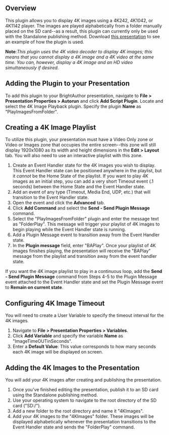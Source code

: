 Overview
----------
<p>This plugin allows you to display 4K images using a 4K242, 4K1042, or 4K1142 player. The images are played alphabetically from a folder manually placed on the SD card--as a result, this plugin can currently only be used with the Standalone publishing method. Download <a href=" 
http://brightsignnetwork.com/download/Romeo/Play4KImagesFrom4KimagesFolder.zip">this presentation</a> to see an example of how the plugin is used.</p>

<p><strong>Note</strong>:<em>This plugin uses the 4K video decoder to display 4K images; this means that you cannot display a 4K image and a 4K video at the same time. You can, however, display a 4K image and an HD video simultaneously if desired.</em></p>

Adding the Plugin to your Presentation
-------------
<p>To add this plugin to your BrightAuthor presentation, navigate to <strong>File > Presentation Properties > Autorun</strong> and click <strong>Add Script Plugin</strong>. Locate and select the 4K Image Playback plugin. Specify the plugin <strong>Name</strong> as "PlayImagesFromFolder".</p>

Creating a 4K Image Playlist
----------------------------
<p>To utilize this plugin, your presentation must have a Video Only zone or Video or Images zone that occupies the entire screen--this zone will still display 1920x1080 as its width and height dimensions in the <strong>Edit > Layout</strong> tab. You will also need to use an interactive playlist with this zone.</p>
<ol>
	<li>Create an Event Handler state for the 4K images you wish to display. This Event Handler state can be positioned anywhere in the playlist, but it <em>cannot</em> be the Home State of the playlist. If you want to play 4K images as an initial step, you can add a very short Timeout event (.1 seconds) between the Home State and the Event Handler state.</li>
	<li>Add an event of any type (Timeout, Media End, UDP, etc.) that will transition to the Event Handler state.</li>
	<li>Open the event and click the <strong>Advanced</strong> tab.</li>
	<li>Click <strong>Add Command</strong> and select the <strong>Send - Send Plugin Message</strong> command.</li>
	<li>Select the "PlayImagesFromFolder" plugin and enter the message text as "FolderPlay". This message will trigger your playlist of 4K images to begin playing while the Event Handler state is running.</li>
	<li>Add a Plugin Message event to transition away from the Event Handler state.</li>
	<li>In the <strong>Plugin message</strong> field, enter "BAPlay". Once your playlist of 4K images finishes playing, the presentation will receive the "BAPlay" message from the playlist and transition away from the event handler state.</li>
</ol>

<p>If you want the 4K image playlist to play in a continuous loop, add the <strong>Send - Send Plugin Message</strong> command from Steps 4-5 to the Plugin Message event attached to the Event Handler state and set the Plugin Message event to <strong>Remain on current state</strong>.</p>

Configuring 4K Image Timeout
----------------------------
<p>You will need to create a User Variable to specify the timeout interval for the 4K images.</p>
<ol>
	<li>Navigate to <strong>File > Presentation Properties > Variables</strong>.</li>
	<li>Click <strong>Add Variable</strong> and specify the variable <strong>Name</strong> as "ImageTimeOUTinSeconds".</li>
	<li>Enter a <strong>Default Value</strong>: This value corresponds to how many seconds each 4K image will be displayed on screen.</li>
</ol>

Adding the 4K Images to the Presentation
----------------------------------------
<p>You will add your 4K images after creating and publishing the presentation.</p>
<ol>
	<li>Once you've finished editing the presentation, publish it to an SD card using the Standalone publishing method.</li>
	<li>Use your operating system to navigate to the root directory of the SD card ("SD:/").</li>
	<li>Add a new folder to the root directory and name it "4KImages".</li>
	<li>Add your 4K images to the "4KImages" folder. These images will be displayed alphabetically whenever the presentation transitions to the Event Handler state and sends the "FolderPlay" command.</li>
</ol>
	

